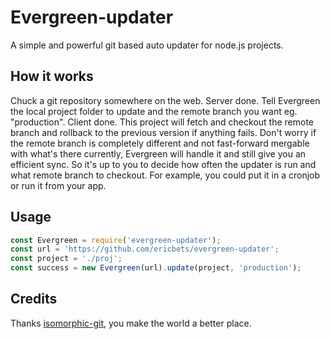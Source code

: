 Evergreen-updater
===================
A simple and powerful git based auto updater for node.js projects.

How it works
------------
Chuck a git repository somewhere on the web. Server done. Tell Evergreen the local project folder to update and the remote branch you want eg. "production". Client done. This project will fetch and checkout the remote branch and rollback to the previous version if anything fails. Don't worry if the remote branch is completely different and not fast-forward mergable with what's there currently, Evergreen will handle it and still give you an efficient sync. So it's up to you to decide how often the updater is run and what remote branch to checkout. For example, you could put it in a cronjob or run it from your app.

Usage
-------
```js
const Evergreen = require('evergreen-updater');
const url = 'https://github.com/ericbets/evergreen-updater';
const project = './proj';
const success = new Evergreen(url).update(project, 'production');
```

Credits
-------
Thanks [isomorphic-git](https://github.com/isomorphic-git/isomorphic-git), you make the world a better place. 
